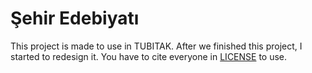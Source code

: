 # Şehir Edebiyatı

This project is made to use in TUBITAK. After we finished this project, I started to redesign it.
You have to cite everyone in [LICENSE](/LICENSE.md) to use.